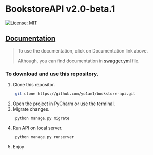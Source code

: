 # BookstoreAPI v2.0-beta.1 

[![License: MIT](https://img.shields.io/github/license/yo1am1/bookstore-api)](https://github.com/yo1am1/bookstore-api/blob/main/LICENSE)


## [Documentation](https://app.swaggerhub.com/apis-docs/BIGDIEBAM/book-shelf_social_experiment/2.0.0)
> To use the documentation, click on Documentation link above.
> 
> Although, you can find documentation in [swagger.yml](https://github.com/yo1am1/bookstore-api/blob/homework_23/swagger.yml) file.
### To download and use this repository.
1. Clone this repositor.
    ```bash
     git clone https://github.com/yo1am1/bookstore-api.git
    ```
2. Open the project in PyCharm or use the terminal.
3. Migrate changes.
    ```bash
     python manage.py migrate
    ```
4. Run API on local server.
    ```bash
     python manage.py runserver
    ```  
5. Enjoy
